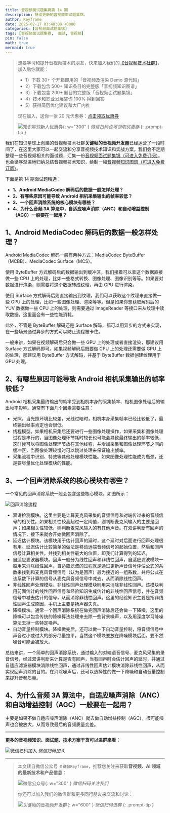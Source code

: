 ```yaml
---
title: 音视频面试题集锦第 14 期
description: 持续更新的音视频面试题集锦。
author: Keyframe
date: 2025-02-17 03:48:08 +0800
categories: [音视频面试题集锦]
tags: [音视频面试题集锦,  面试, 音视频]
pin: false
math: true
mermaid: true
---
```


>想要学习和提升音视频技术的朋友，快来加入我们的<a href="https://t.zsxq.com/jRprT" target="_blank" rel="noopener noreferrer">【音视频技术社群】</a>，加入后你就能：
>
>- 1）下载 30+ 个开箱即用的「音视频及渲染 Demo 源代码」
>- 2）下载包含 500+ 知识条目的完整版「音视频知识图谱」
>- 3）下载包含 200+ 题目的完整版「音视频面试题集锦」
>- 4）技术和职业发展咨询 100% 得到回答
>- 5）获得简历优化建议和大厂内推
>  
>现在加入，送你一张 20 元优惠券：<a href="https://t.zsxq.com/jRprT" target="_blank" rel="noopener noreferrer">点击领取优惠券</a>
>
>![知识星球新人优惠券](assets/img/keyframe-zsxq-coupon.png){: w="300" }
>_微信扫码也可领取优惠券_
{: .prompt-tip }

我们在知识星球上创建的音视频技术社群**关键帧的音视频开发圈**已经运营了一段时间了，在这里大家可以一起交流和分享音视频技术知识和实战方案。我们会不定期整理一些音视频相关的面试题，汇集一份[音视频面试题集锦（可进入免费订阅）](https://mp.weixin.qq.com/mp/appmsgalbum?__biz=MjM5MTkxOTQyMQ==&action=getalbum&album_id=2380776196751425539#wechat_redirect)。也会循序渐进地归纳总结音视频技术知识，绘制一幅[音视频知识图谱（可进入免费订阅）](https://mp.weixin.qq.com/mp/appmsgalbum?__biz=MjM5MTkxOTQyMQ==&action=getalbum&album_id=2349658423078092802#wechat_redirect)。

下面是第 14 期面试题精选：



- **1、Android MediaCodec 解码后的数据一般怎样处理？**
- **2、有哪些原因可能导致 Android 相机采集输出的帧率较低？**
- **3、一个回声消除系统的核心模块有哪些？**
- **4、为什么音频 3A 算法中，自适应噪声消除（ANC）和自动增益控制（AGC）一般要在一起用？**







## 1、Android MediaCodec 解码后的数据一般怎样处理？


Android MediaCodec 解码一般有两种方式：MediaCodec ByteBuffer（MCBB）、MediaCodec Surface（MCS）。

使用 ByteBuffer 方式解码后的数据输出到缓冲区，我们接着可以拿这个数据直接做一些 CPU 上的处理，比如一些格式转换、图像处理、图像识别等等。如果要对数据进行渲染，则需要将这个数据转成纹理，再由 GPU 进行渲染。

使用 Surface 方式解码后则直接输出到纹理，我们可以获取这个纹理来直接做一些 GPU 上的处理，比如一些图像处理、渲染等等。但是如果你想获取解码后的 YUV 数据做一些 CPU 上的处理，则需要通过 ImageReader 等接口来从纹理中读取数据，这里面会有一些性能消耗。

此外，不管是 ByteBuffer 解码还是 Surface 解码，都可以用异步的方式来实现，在一些场景通过异步的方式可以防止流程被卡住。

一般来讲，如果在视频解码后只会做一些 GPU 上的处理或者直接渲染，那建议用 Surface 方式解码即可。如果视频解码后既要做 CPU 上的处理还需要做 GPU 上的处理，那建议用 ByteBuffer 方式解码，并基于 ByteBuffer 数据创建纹理用于 GPU 处理。





## 2、有哪些原因可能导致 Android 相机采集输出的帧率较低？

Android 相机采集最终输出的帧率受到相机本身的采集帧率、相机图像处理后的输出帧率影响。通常有下面几个因素需要注意：

- 光照。当光照环境比较差，光线过暗时，相机本身采集帧率已经比较低了，最终输出帧率肯定也会很低。
- 线程模型。如果相机采集后还要进行一些图像处理操作，如果采集和图像处理过程是串行的，当图像处理环节耗时较长也可能会导致最终输出的帧率较低，这时候可以将图像处理环节放在其他线程，并增加采集和图像处理环节之间的缓冲区，当图像处理较慢时可以跳过处理来保证输出帧率。
- 采集流程中识别、特效等其他处理模块性能。如果图像处理性能成为瓶颈，还是要尽量优化处理模块的性能。





## 3、一个回声消除系统的核心模块有哪些？


一个常见的回声消除系统一般会包含这些核心模块，如图所示：

![回声消除流程](assets/resource/av-interview-qa/ANC.png)

- 双讲检测模块。这里主要是计算麦克风采集的音频信号和对端传过来的音频信号的相关性。如果相关性较高超过一定阈值，则判断麦克风输入的主要是回声；如果相关性较低，则判断麦克风输入的有其他声音。在双讲判断有回声的情况下，接下来就会开始做回声消除了。
- 延迟估计模块。该模块用于估计回声的延时，这个延时对后面进行回声处理很有用。延迟估计比较简单的做法是移动远端音频信号的起始位置，然后和回声信号计算相关性，并找到相关性最大的位置，即我们计算得到的延迟。
- 自适应滤波器模块。回声一般分为线性回声和非线性回声，自适应滤波模块一般用来消除线性回声。自适应滤波的过程就是通过更新声音信号评估公式的系数来找到和麦克风音频信号（认为是回声）最为接近的一组系数，并将公式在该系数下计算的信号从麦克风音频信号中减去，从而消除线性回声。
- 非线性回声处理模块。非线性回声处理模块则用来消除非线性回声。该模块利用前面估计的线性回声信号和经验知识生成估计的非线性回声信号，并在音频信号中减去估计的信号，从而消除非线性回声。这里的经验知识主要是指非线性回声生成原因，手机上主要是扬声器失真。
- 降噪模块。通常一个回声消除系统在做完回声消除后还会做一下降噪，这里的降噪可以包含传统的降噪算法处理来去除一些背景噪声，以及用深度学习降噪算法去掉一些特定噪声。
- 自动音量控制模块。降噪做完后，还可以做一下自动音量控制，将音频信号中声音过小或过大的部分尽量拉平。当然这个模块要放在降噪模块后面，要不然噪音可能会被放大。

总结来讲，一个简单的回声消除系统，通过输入的对端语音信号、麦克风采集的录音信号，经过双讲判断来计算是否有回声，当有回声时会估计回声的延时，并通过自适应滤波器模块消除线性回声，通过非线性回声估计模块消除非线性回声，从而实现回声消除的目的。在消除噪声后，还可以选择性的做一下降噪和自动音量控制来提升音频质量。


## 4、为什么音频 3A 算法中，自适应噪声消除（ANC）和自动增益控制（AGC）一般要在一起用？


主要是如果不做自适应噪声消除（ANC）就去做自动增益控制（AGC），很可能噪声也会被放大，从而导致最后的音频质量变差。





---

**更多的音视频知识、面试题、技术方案干货可以进群来看：**

![微信扫码加入](assets/img/keyframe-zsxq.png)
_微信扫码加入_









---

> 本文转自微信公众号 `关键帧Keyframe`，推荐您关注来获取**音视频、AI 领域的最新技术和产品信息**：
>
>![微信公众号](assets/img/keyframe-mp.jpg){: w="300" }
>_微信扫码关注我们_
>
>你还可以加入我们的微信群和更多同行朋友来交流和讨论：
>
>![关键帧的音视频开发群](assets/img/av-wechat-group.jpg){: w="600" }
>_微信扫码进群_
{: .prompt-tip }

